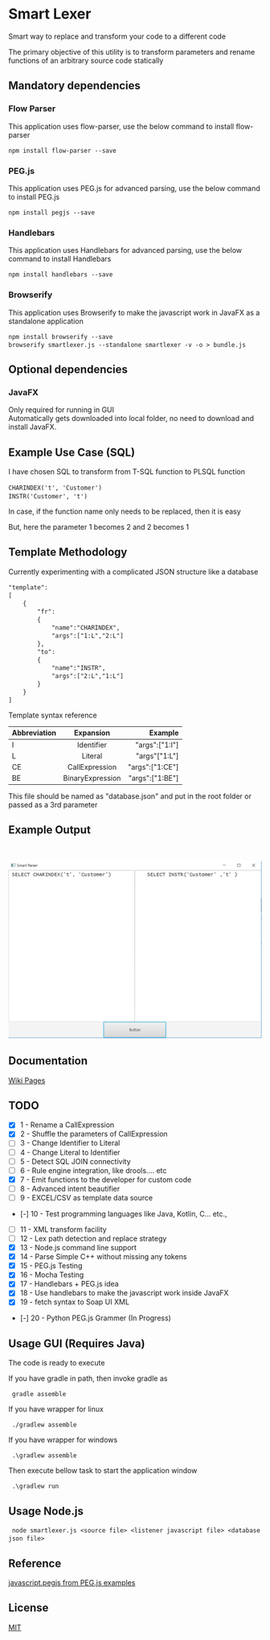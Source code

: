 # Smart Lexer
Smart way to replace and transform your code to a different code

The primary objective of this utility is to transform parameters and rename functions of an arbitrary source code statically

## Mandatory dependencies

### Flow Parser
This application uses flow-parser, use the below command to install flow-parser

```
npm install flow-parser --save
```

### PEG.js
This application uses PEG.js for advanced parsing, use the below command to install PEG.js

```
npm install pegjs --save
```

### Handlebars
This application uses Handlebars for advanced parsing, use the below command to install Handlebars

```
npm install handlebars --save
```

### Browserify
This application uses Browserify to make the javascript work in JavaFX as a standalone application

```
npm install browserify --save
browserify smartlexer.js --standalone smartlexer -v -o > bundle.js
```

## Optional dependencies

### JavaFX
Only required for running in GUI<br/>
Automatically gets downloaded into local folder, no need to download and install JavaFX.

 
## Example Use Case (SQL)
I have chosen SQL to transform from T-SQL function to PLSQL function

`CHARINDEX('t', 'Customer')`<br/>
`INSTR('Customer', 't')`

In case, if the function name only needs to be replaced, then it is easy

But, here the parameter 1 becomes 2 and 2 becomes 1

## Template Methodology
Currently experimenting with a complicated JSON structure like a database

    "template":
    [
        {
            "fr":
            {
                "name":"CHARINDEX",
                "args":["1:L","2:L"]
            },
            "to":
            {
                "name":"INSTR",
                "args":["2:L","1:L"]
            }
        }
    ]
Template syntax reference

| Abbreviation  | Expansion           | Example  |
| ------------- |:-------------:| -----:|
| I      | Identifier | "args":["1:I"] |
| L      | Literal      |   "args"["1:L"] |
| CE | CallExpression      |   "args":["1:CE"] |
| BE | BinaryExpression      |   "args":["1:BE"] |

This file should be named as "database.json" and put in the root folder or passed as a 3rd parameter

## Example Output
&#10240;  <!-- Hack to add whitespace -->

<p align="center">
  <img src="/docs/static/screenshot-1.png">
</p>

## Documentation

[Wiki Pages](https://github.com/dickensas/smartlexer/wiki)

## TODO

- [x] 1 - Rename a CallExpression 
- [x] 2 - Shuffle the parameters of CallExpression
- [ ] 3 - Change Identifier to Literal
- [ ] 4 - Change Literal to Identifier
- [ ] 5 - Detect SQL JOIN connectivity
- [ ] 6 - Rule engine integration, like drools.... etc
- [x] 7 - Emit functions to the developer for custom code
- [ ] 8 - Advanced intent beautifier
- [ ] 9 - EXCEL/CSV as template data source
- [-] 10  - Test programming languages like Java, Kotlin, C... etc.,
- [ ] 11  - XML transform facility
- [ ] 12  - Lex path detection and replace strategy
- [x] 13  - Node.js command line support
- [x] 14  - Parse Simple C++ without missing any tokens
- [x] 15  - PEG.js Testing
- [x] 16  - Mocha Testing
- [x] 17  - Handlebars + PEG.js idea
- [x] 18  - Use handlebars to make the javascript work inside JavaFX
- [x] 19  - fetch syntax to Soap UI XML
- [-] 20  - Python PEG.js Grammer (In Progress)

## Usage GUI (Requires Java)
The code is ready to execute

If you have gradle in path, then invoke gradle as

     gradle assemble

If you have wrapper for linux

     ./gradlew assemble

If you have wrapper for windows

     .\gradlew assemble

Then execute bellow task to start the application window

     .\gradlew run

## Usage Node.js

     node smartlexer.js <source file> <listener javascript file> <database json file>

## Reference

[javascript.pegjs from PEG.js examples](https://github.com/pegjs/pegjs/blob/master/examples/javascript.pegjs)
     
## License

[MIT](/LICENSE)